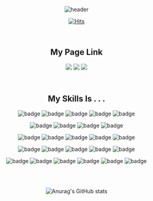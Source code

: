 
<div align = center>

![header](https://capsule-render.vercel.app/api?type=waving&color=auto&text=arinming)

</div>


<div align = center>

[![Hits](https://hits.seeyoufarm.com/api/count/incr/badge.svg?url=https%3A%2F%2Fgithub.com%2Farinming&count_bg=%23000000&title_bg=%23000000&icon=&icon_color=%23E7E7E7&title=today&edge_flat=false)](https://hits.seeyoufarm.com)


<br>

## My Page Link

<a href="https://blog.naver.com/arinming"><img src="https://img.shields.io/badge/Naver Blog-03C75A?style=flat-square&logo=Naver&&logoColor=white"/></a>
<a href="https://arinming.tistory.com/"><img src="https://img.shields.io/badge/Tistory-000000?style=flat-square&logo=tistory&&logoColor=white"/></a>
<a href="https://www.instagram.com/arinming"><img src="https://img.shields.io/badge/Instagram-E4405F?style=flat-square&logo=instagram&&logoColor=white"/></a>

</br>

## My Skills Is . . . 

![badge](https://img.shields.io/badge/-Android-%23F7DF1E?style=flat-square&logo=Android&logoColor=white&color=3DDC84)
![badge](https://img.shields.io/badge/-Jetpack_Compose-%23F7DF1E?style=flat-square&logo=jetpackcompose&logoColor=white&color=4285F4)
![badge](https://img.shields.io/badge/-Flutter-%23F7DF1E?style=flat-square&logo=flutter&logoColor=white&color=02569B)
![badge](https://img.shields.io/badge/-Kotlin-%23F7DF1E?style=flat-square&logo=kotlin&logoColor=white&color=7F52FF)
![badge](https://img.shields.io/badge/-Dart-%23F7DF1E?style=flat-square&logo=dart&logoColor=white&color=0175C2)

![badge](https://img.shields.io/badge/-React-%23F7DF1E?style=flat-square&logo=react&logoColor=white&color=61DAFB)
![badge](https://img.shields.io/badge/-HTML5-%23F7DF1E?style=flat-square&logo=html5&logoColor=white&color=E34F26)
![badge](https://img.shields.io/badge/-JavaScript-%23F7DF1E?style=flat-square&logo=javascript&logoColor=white&color=F7DF1E)
![badge](https://img.shields.io/badge/-CSS3-%23F7DF1E?style=flat-square&logo=css3&logoColor=white&color=1572B6)

![badge](https://img.shields.io/badge/-Spring-%23F7DF1E?style=flat-square&logo=spring&logoColor=white&color=6DB33F)
![badge](https://img.shields.io/badge/-Spring_Boot-%23F7DF1E?style=flat-square&logo=springboot&logoColor=white&color=6DB33F)
![badge](https://img.shields.io/badge/-JWT-%23F7DF1E?style=flat-square&logo=jsonwebtokens&logoColor=white&color=000000)
![badge](https://img.shields.io/badge/-Swagger-%23F7DF1E?style=flat-square&logo=swagger&logoColor=white&color=85EA2D)
![badge](https://img.shields.io/badge/-Amazon_AWS-%23F7DF1E?style=flat-square&logo=amazonaws&logoColor=white&color=232F3E)

![badge](https://img.shields.io/badge/-GitHub-%23F7DF1E?style=flat-square&logo=github&logoColor=white&color=181717)
![badge](https://img.shields.io/badge/-Discord-%23F7DF1E?style=flat-square&logo=discord&logoColor=white&color=5865F2)
![badge](https://img.shields.io/badge/-Figma-%23F7DF1E?style=flat-square&logo=figma&logoColor=white&color=F24E1E)
![badge](https://img.shields.io/badge/-Notion-%23F7DF1E?style=flat-square&logo=notion&logoColor=white&color=000000)
![badge](https://img.shields.io/badge/-Slack-%23F7DF1E?style=flat-square&logo=slack&logoColor=white&color=4A154B)

![badge](https://img.shields.io/badge/-Google_Colab-%23F7DF1E?style=flat-square&logo=googlecolab&logoColor=white&color=F9AB00)
![badge](https://img.shields.io/badge/-IntelliJ_IDEA-%23F7DF1E?style=flat-square&logo=intellijidea&logoColor=white&color=000000)
![badge](https://img.shields.io/badge/-MySQL-%23F7DF1E?style=flat-square&logo=mysql&logoColor=white&color=4479A1)
![badge](https://img.shields.io/badge/-PyCharm-%23F7DF1E?style=flat-square&logo=pycharm&logoColor=white&color=000000)
![badge](https://img.shields.io/badge/-Python-%23F7DF1E?style=flat-square&logo=Python&logoColor=white&color=3776AB)
![badge](https://img.shields.io/badge/-C-%23F7DF1E?style=flat-square&logo=C&logoColor=white&color=A8B9CC)



<br/>
<br/>

![Anurag's GitHub stats](https://github-readme-stats.vercel.app/api?username=arinming&show_icons=true&theme=apprentice)

<br/>


</div>





